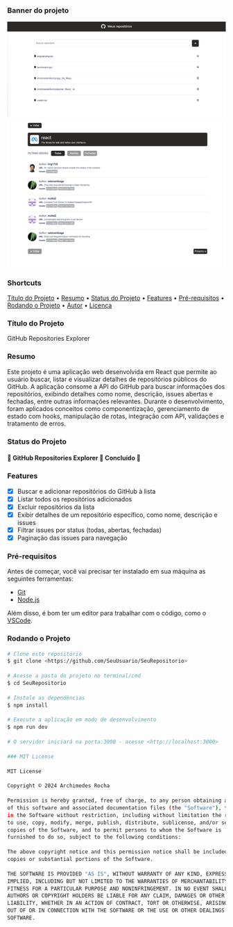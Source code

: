 ### Banner do projeto

<img src="./public/Thumbnail-01.png">
<img src="./public/Thumbnail-02.png">

### Shortcuts

<p align="left">
 <a href="#título-do-projeto">Título do Projeto</a> •
 <a href="#resumo">Resumo</a> • 
 <a href="#status-do-projeto">Status do Projeto</a> • 
 <a href="#features">Features</a> • 
 <a href="#pré-requisitos">Pré-requisitos</a> • 
 <a href="#rodando-o-projeto">Rodando o Projeto</a> • 
 <a href="#autor">Autor</a> • 
 <a href="#mit-license">Licença</a>
</p>

### Título do Projeto

GitHub Repositories Explorer

### Resumo

Este projeto é uma aplicação web desenvolvida em React que permite ao usuário buscar, listar e visualizar detalhes de repositórios públicos do GitHub. A aplicação consome a API do GitHub para buscar informações dos repositórios, exibindo detalhes como nome, descrição, issues abertas e fechadas, entre outras informações relevantes. Durante o desenvolvimento, foram aplicados conceitos como componentização, gerenciamento de estado com hooks, manipulação de rotas, integração com API, validações e tratamento de erros.

### Status do Projeto

<h4 align="left"> 
	🚧 GitHub Repositories Explorer 🚀 Concluído 🚧
</h4>

### Features

- [x] Buscar e adicionar repositórios do GitHub à lista
- [x] Listar todos os repositórios adicionados
- [x] Excluir repositórios da lista
- [x] Exibir detalhes de um repositório específico, como nome, descrição e issues
- [x] Filtrar issues por status (todas, abertas, fechadas)
- [x] Paginação das issues para navegação

### Pré-requisitos

Antes de começar, você vai precisar ter instalado em sua máquina as seguintes ferramentas: 
- [Git](https://git-scm.com) 
- [Node.js](https://nodejs.org/en/)

Além disso, é bom ter um editor para trabalhar com o código, como o [VSCode](https://code.visualstudio.com/).

### Rodando o Projeto

```bash
# Clone este repositório
$ git clone <https://github.com/SeuUsuario/SeuRepositorio>

# Acesse a pasta do projeto no terminal/cmd
$ cd SeuRepositorio

# Instale as dependências
$ npm install

# Execute a aplicação em modo de desenvolvimento
$ npm run dev

# O servidor iniciará na porta:3000 - acesse <http://localhost:3000>

### MIT License

MIT License

Copyright ©️ 2024 Archimedes Rocha

Permission is hereby granted, free of charge, to any person obtaining a copy
of this software and associated documentation files (the "Software"), to deal
in the Software without restriction, including without limitation the rights
to use, copy, modify, merge, publish, distribute, sublicense, and/or sell
copies of the Software, and to permit persons to whom the Software is
furnished to do so, subject to the following conditions:

The above copyright notice and this permission notice shall be included in all
copies or substantial portions of the Software.

THE SOFTWARE IS PROVIDED "AS IS", WITHOUT WARRANTY OF ANY KIND, EXPRESS OR
IMPLIED, INCLUDING BUT NOT LIMITED TO THE WARRANTIES OF MERCHANTABILITY,
FITNESS FOR A PARTICULAR PURPOSE AND NONINFRINGEMENT. IN NO EVENT SHALL THE
AUTHORS OR COPYRIGHT HOLDERS BE LIABLE FOR ANY CLAIM, DAMAGES OR OTHER
LIABILITY, WHETHER IN AN ACTION OF CONTRACT, TORT OR OTHERWISE, ARISING FROM,
OUT OF OR IN CONNECTION WITH THE SOFTWARE OR THE USE OR OTHER DEALINGS IN THE
SOFTWARE.

